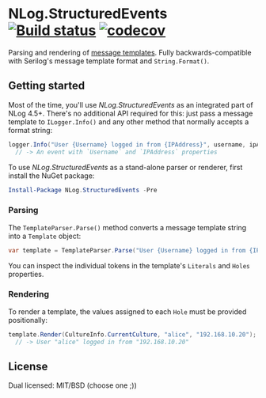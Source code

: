 # NLog.StructuredEvents [![Build status](https://ci.appveyor.com/api/projects/status/fs0kc13ywvyfcufe/branch/master?svg=true)](https://ci.appveyor.com/project/nlog/yamtp/branch/master) [![codecov](https://codecov.io/gh/nlog/NLog.StructuredEvents/branch/master/graph/badge.svg)](https://codecov.io/gh/nlog/NLog.StructuredEvents)

Parsing and rendering of [message templates](https://messagetemplates.org). Fully backwards-compatible with Serilog's message template format and `String.Format()`.

## Getting started

Most of the time, you'll use _NLog.StructuredEvents_ as an integrated part of NLog 4.5+. There's no additional API required for this: just pass a message template to `ILogger.Info()` and any other method that normally accepts a format string:

```csharp
logger.Info("User {Username} logged in from {IPAddress}", username, ipAddress)
  // -> An event with `Username` and `IPAddress` properties
```

To use _NLog.StructuredEvents_ as a stand-alone parser or renderer, first install the NuGet package:

```powershell
Install-Package NLog.StructuredEvents -Pre
```

### Parsing

The `TemplateParser.Parse()` method converts a message template string into a `Template` object:

```csharp
var template = TemplateParser.Parse("User {Username} logged in from {IPAddress}");
```

You can inspect the individual tokens in the template's `Literals` and `Holes` properties.

### Rendering

To render a template, the values assigned to each `Hole` must be provided positionally:

```csharp
template.Render(CultureInfo.CurrentCulture, "alice", "192.168.10.20");
  // -> User "alice" logged in from "192.168.10.20"  
```

## License

Dual licensed: MIT/BSD (choose one ;))
